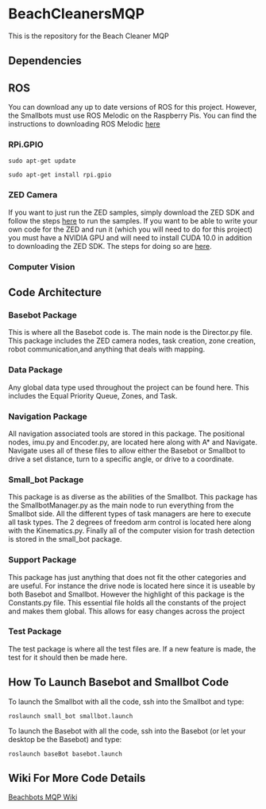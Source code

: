 # BeachCleanersMQP
This is the repository for the Beach Cleaner MQP
## Dependencies

## ROS
You can download any up to date versions of ROS for this project.
However, the Smallbots must use ROS Melodic on the Raspberry Pis.
You can find the instructions to downloading ROS Melodic [here](http://wiki.ros.org/melodic/Installation/Ubuntu) 

### RPi.GPIO
```
sudo apt-get update
```
```
sudo apt-get install rpi.gpio
```

### ZED Camera
If you want to just run the ZED samples, simply download the ZED SDK and follow the steps [here](https://www.stereolabs.com/docs/installation/) to run the samples.
If you want to be able to write your own code for the ZED and run it (which you will need to do for this project) you must have a NVIDIA GPU and will need to install CUDA 10.0 in addition to downloading the ZED SDK. The steps for doing so are [here](https://www.stereolabs.com/docs/installation/linux/).

### Computer Vision

## Code Architecture

### Basebot Package
This is where all the Basebot code is. The main node is the Director.py
file. This package includes the ZED camera nodes, task creation, zone creation,
robot communication,and anything that deals with mapping.

### Data Package
Any global data type used throughout the project can be found here. This
includes the Equal Priority Queue, Zones, and Task.

### Navigation Package
All navigation associated tools are stored in this package. The positional nodes,
imu.py and Encoder.py, are located here along with A* and Navigate. Navigate
uses all of these files to allow either the Basebot or Smallbot to drive a set
distance, turn to a specific angle, or drive to a coordinate.

### Small_bot Package
This package is as diverse as the abilities of the Smallbot. This package has
the SmallbotManager.py as the main node to run everything from the Smallbot side.
All the different types of task managers are here to execute all task types. 
The 2 degrees of freedom arm control is located here along with the Kinematics.py.
Finally all of the computer vision for trash detection is stored in the small_bot 
package.

### Support Package
This package has just anything that does not fit the other categories
and are useful. For instance the drive node is located here since it is
useable by both Basebot and Smallbot. However the highlight of this package
is the Constants.py file. This essential file holds all the constants of the
project and makes them global. This allows for easy changes across the project

### Test Package
The test package is where all the test files are. If a new feature is made,
the test for it should then be made here.

## How To Launch Basebot and Smallbot Code
To launch the Smallbot with all the code, ssh into the Smallbot and type:
```
roslaunch small_bot smallbot.launch
```
To launch the Basebot with all the code, ssh into the Basebot (or let your desktop
be the Basebot) and type:
```
roslaunch baseBot basebot.launch
```

## Wiki For More Code Details
[Beachbots MQP Wiki]()

